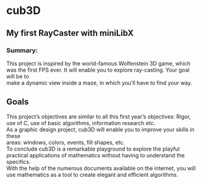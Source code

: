 # cub3D
## My first RayCaster with miniLibX
### Summary:
 This project is inspired by the world-famous Wolfenstein 3D game, which \
was the first FPS ever. It will enable you to explore ray-casting. Your goal will be to \
make a dynamic view inside a maze, in which you’ll have to find your way.


## Goals
This project’s objectives are similar to all this first year’s objectives: Rigor, use of C, use 
of basic algorithms, information research etc. \
As a graphic design project, cub3D will enable you to improve your skills in these \
areas: windows, colors, events, fill shapes, etc. \
To conclude cub3D is a remarkable playground to explore the playful practical applications of mathematics without having to understand the specifics. \
With the help of the numerous documents available on the internet, you will use
mathematics as a tool to create elegant and efficient algorithms.
